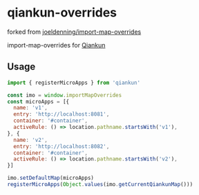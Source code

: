 # qiankun-overrides

forked from [joeldenning/import-map-overrides](https://github.com/joeldenning/import-map-overrides)

import-map-overrides for [Qiankun](https://qiankun.umijs.org/)

## Usage

```js
import { registerMicroApps } from 'qiankun'

const imo = window.importMapOverrides
const microApps = [{
  name: 'v1',
  entry: 'http://localhost:8081',
  container: '#container',
  activeRule: () => location.pathname.startsWith('v1'),
}, {
  name: 'v2',
  entry: 'http://localhost:8082',
  container: '#container',
  activeRule: () => location.pathname.startsWith('v2'),
}]

imo.setDefaultMap(microApps)
registerMicroApps(Object.values(imo.getCurrentQiankunMap()))
```